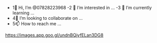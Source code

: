 - 1👋 Hi, I’m @07828223968
-2 👀 I’m interested in ...
-3 🌱 I’m currently learning ...
- 4💞️ I’m looking to collaborate on ...
- 5📫 How to reach me ...

<!---
07828223968/07828223968 is a ✨ special ✨ repository because its `README.md` (this file) appears on your GitHub profile.
You can click the Preview link to take a look at your changes.
--->
https://images.app.goo.gl/undnBQjyfELan3DG8
